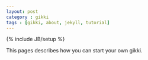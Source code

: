 ```yaml
---
layout: post
category : gikki
tags : [gikki, about, jekyll, tutorial]
---
```

{% include JB/setup %}

This pages describes how you can start your own gikki.

